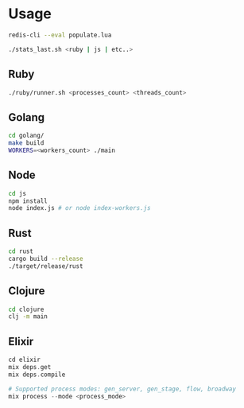 # Usage

```bash
redis-cli --eval populate.lua
```

```bash
./stats_last.sh <ruby | js | etc..>
```

## Ruby

```bash
./ruby/runner.sh <processes_count> <threads_count>
```

## Golang

```bash
cd golang/
make build
WORKERS=<workers_count> ./main
```

## Node

```bash
cd js
npm install
node index.js # or node index-workers.js
```

## Rust

```bash
cd rust
cargo build --release
./target/release/rust
```

## Clojure

```bash
cd clojure
clj -m main
```


## Elixir

```elixir
cd elixir
mix deps.get
mix deps.compile

# Supported process modes: gen_server, gen_stage, flow, broadway
mix process --mode <process_mode>
```
